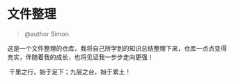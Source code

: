 # 文件整理

> @author Simon	

​	这是一个文件整理的仓库，我将自己所学到的知识总结整理下来，仓库一点点变得充实，伴随着我的成长，也将见证我一步步走向更强！

​	千里之行，始于足下；九层之台，始于累土！
